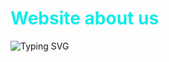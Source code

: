 # <font color="#0eede9">Website about us</font>

![Typing SVG](https://readme-typing-svg.herokuapp.com?font=Fira+Code&size=24&duration=4000&color=F75C7E&center=true&vCenter=true&width=450&lines=Hello,We're*Computer+science*students;Welcome+to+About+us+Profile!)

